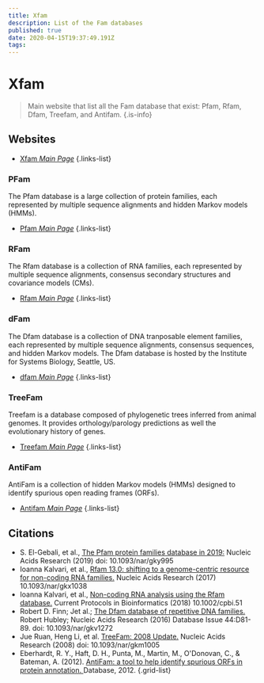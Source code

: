 ```yaml
---
title: Xfam
description: List of the Fam databases
published: true
date: 2020-04-15T19:37:49.191Z
tags: 
---
```


# Xfam

> Main website that list all the Fam database that exist: Pfam, Rfam, Dfam, Treefam, and Antifam.
{.is-info}

## Websites

- [Xfam *Main Page*](http://xfam.org/)
{.links-list}

### PFam

The Pfam database is a large collection of protein families, each represented by multiple sequence alignments and hidden Markov models (HMMs).

- [Pfam *Main Page*](http://pfam.xfam.org/)
{.links-list}

### RFam

The Rfam database is a collection of RNA families, each represented by multiple sequence alignments, consensus secondary structures and covariance models (CMs).

- [Rfam *Main Page*](http://rfam.xfam.org/)
{.links-list}

### dFam

The Dfam database is a collection of DNA tranposable element families, each represented by multiple sequence alignments, consensus sequences, and hidden Markov models. The Dfam database is hosted by the Institute for Systems Biology, Seattle, US.

- [dfam *Main Page*](https://www.dfam.org/)
{.links-list}

### TreeFam

Treefam is a database composed of phylogenetic trees inferred from animal genomes. It provides orthology/parology predictions as well the evolutionary history of genes.

- [Treefam *Main Page*](http://www.treefam.org/)
{.links-list}

### AntiFam

AntiFam is a collection of hidden Markov models (HMMs) designed to identify spurious open reading frames (ORFs).

- [Antifam *Main Page*](ftp://ftp.ebi.ac.uk/pub/databases/Pfam/AntiFam)
{.links-list}

## Citations

- S. El-Gebali, et al., [The Pfam protein families database in 2019:](https://academic.oup.com/nar/article/47/D1/D427/5144153)  Nucleic Acids Research (2019)  doi: 10.1093/nar/gky995
-	Ioanna Kalvari, et al.,  [Rfam 13.0: shifting to a genome-centric resource for non-coding RNA families.](https://academic.oup.com/nar/article/46/D1/D335/4588106)  Nucleic Acids Research (2017)  10.1093/nar/gkx1038
-	Ioanna Kalvari, et al., [Non-coding RNA analysis using the Rfam database.](https://currentprotocols.onlinelibrary.wiley.com/doi/abs/10.1002/cpbi.51)  Current Protocols in Bioinformatics (2018)  10.1002/cpbi.51
-	Robert D. Finn; Jet al.; [The Dfam database of repetitive DNA families.](https://academic.oup.com/nar/article/44/D1/D81/2503084) Robert Hubley; Nucleic Acids Research (2016) Database Issue 44:D81-89. doi: 10.1093/nar/gkv1272
-	Jue Ruan, Heng Li, et al. [TreeFam: 2008 Update.](http://europepmc.org/article/MED/18056084) Nucleic Acids Research (2008) doi: 10.1093/nar/gkm1005
-	Eberhardt, R. Y., Haft, D. H., Punta, M., Martin, M., O'Donovan, C., & Bateman, A. (2012). [AntiFam: a tool to help identify spurious ORFs in protein annotation. ](https://academic.oup.com/database/article/doi/10.1093/database/bas003/431613)Database, 2012.
{.grid-list}